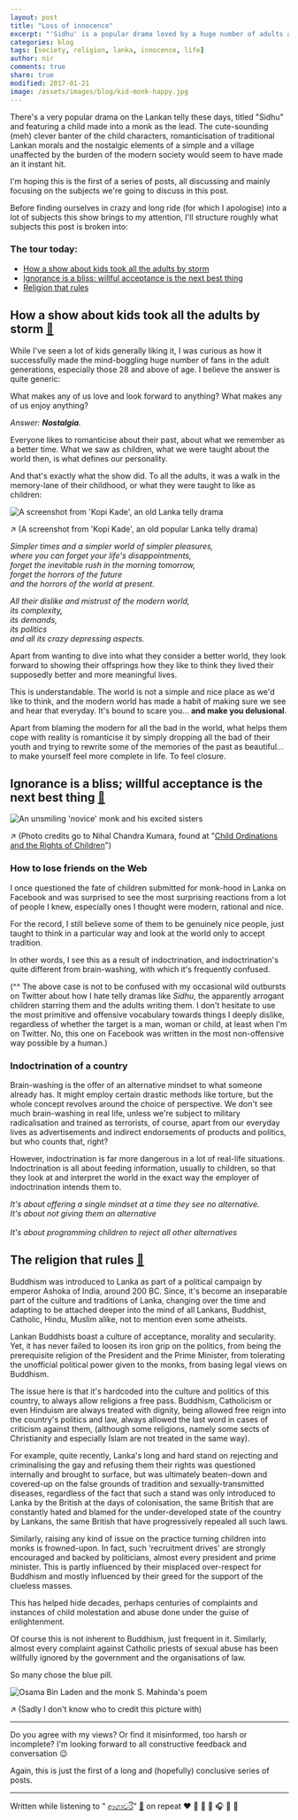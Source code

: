 ```yaml
---
layout: post
title: "Loss of innocence"
excerpt: "'Sidhu' is a popular drama loved by a huge number of adults and children alike, but it provoked a search for reality that took me through a number of issues"
categories: blog
tags: [society, religion, lanka, innocence, life]
author: nir
comments: true
share: true
modified: 2017-01-21
image: /assets/images/blog/kid-monk-happy.jpg
---
```


There's a very popular drama on the Lankan telly these days, titled "Sidhu" and featuring a child made into a monk as the lead. The cute-sounding (meh) clever banter of the child characters, romanticisation of traditional Lankan morals and the nostalgic elements of a simple and a village unaffected by the burden of the modern society would seem to have made an it instant hit.

I'm hoping this is the first of a series of posts, all discussing and mainly focusing on the subjects we're going to discuss in this post.

Before finding ourselves in crazy and long ride (for which I apologise) into a lot of subjects this show brings to my attention, I'll structure roughly what subjects this post is broken into:

### The tour today:

- [How a show about kids took all the adults by storm](#nostalgia)
- [Ignorance is a bliss; willful acceptance is the next best thing](#ignorance)
- [Religion that rules](#rule)

<i id='nostalgia' name='nostalgia'></i> 

## How a show about kids took all the adults by storm [:link:](#nostalgia)

While I've seen a lot of kids generally liking it, I was curious as how it successfully made the mind-boggling huge number of fans in the adult generations, especially those 28 and above of age. I believe the answer is quite generic:

What makes any of us love and look forward to anything? What makes any of us enjoy anything?

_Answer: **Nostalgia**._

Everyone likes to romanticise about their past, about what we remember as a better time. What we saw as children, what we were taught about the world then, is what defines our personality.

And that's exactly what the show did. To all the adults, it was a walk in the memory-lane of their childhood, or what they were taught to like as children: 

![A screenshot from 'Kopi Kade', an old Lanka telly drama](/assets/images/blog/tv-kopi-kade.jpg)

:arrow_upper_right: (A screenshot from 'Kopi Kade', an old popular Lanka telly drama)

_Simpler times and a simpler world of simpler pleasures, 
<br>where you can forget your life's disappointments, 
<br>forget the inevitable rush in the morning tomorrow, 
<br>forget the horrors of the future 
<br>and the horrors of the world at present._

_All their dislike and mistrust of the modern world, 
<br>its complexity, 
<br>its demands, 
<br>its politics 
<br>and all its crazy depressing aspects._

Apart from wanting to dive into what they consider a better world, they look forward to showing their offsprings how they like to think they lived their supposedly better and more meaningful lives.

This is understandable. The world is not a simple and nice place as we'd like to think, and the modern world has made a habit of making sure we see and hear that everyday. It's bound to scare you... **and make you delusional**.

Apart from blaming the modern for all the bad in the world, what helps them cope with reality is romanticise it by simply dropping all the bad of their youth and trying to rewrite some of the memories of the past as beautiful... to make yourself feel more complete in life. To feel closure.

<a name="ignorance" id="ignoarnce"></a>

## Ignorance is a bliss; willful acceptance is the next best thing [:link:](#ignorance)

![An unsmiling 'novice' monk and his excited sisters](/assets/images/blog/kid-monk-nervous.jpg)

:arrow_upper_right: (Photo credits go to Nihal Chandra Kumara, found at "[Child Ordinations and the Rights of Children](http://www.infolanka.com/org/srilanka/cult/13.htm)")

### How to lose friends on the Web

I once questioned the fate of children submitted for monk-hood in Lanka on Facebook and was surprised to see the most surprising reactions from a lot of people I knew, especially ones I thought were modern, rational and nice.

For the record, I still believe some of them to be genuinely nice people, just taught to think in a particular way and look at the world only to accept tradition.

In other words, I see this as a result of indoctrination, and indoctrination's quite different from brain-washing, with which it's frequently confused.

(^^ The above case is not to be confused with my occasional wild outbursts on Twitter about how I hate telly dramas like _Sidhu_, the apparently arrogant children starring them and the adults writing them. I don't hesitate to use the most primitive and offensive vocabulary towards things I deeply dislike, regardless of whether the target is a man, woman or child, at least when I'm on Twitter. No, this one on Facebook was written in the most non-offensive way possible by a human.)

### Indoctrination of a country

Brain-washing is the offer of an alternative mindset to what someone already has. It might employ certain drastic methods like torture, but the whole concept revolves around the choice of perspective. We don't see much brain-washing in real life, unless we're subject to military radicalisation and trained as terrorists, of course, apart from our everyday lives as advertisements and indirect endorsements of products and politics, but who counts that, right?

However, indoctrination is far more dangerous in a lot of real-life situations. Indoctrination is all about feeding information, usually to children, so that they look at and interpret the world in the exact way the employer of indoctrination intends them to. 

_It's about offering a single mindset at a time they see no alternative. 
<br>It's about not giving them an alternative
<br>
<br>It's about programming children to reject all other alternatives_

<i id="rule" name="rule"></i>

## The religion that rules [:link:](#rule)

Buddhism was introduced to Lanka as part of a political campaign by emperor Ashoka of India, around 200 BC. Since, it's become an inseparable part of the culture and traditions of Lanka, changing over the time and adapting to be attached deeper into the mind of all Lankans, Buddhist, Catholic, Hindu, Muslim alike, not to mention even some atheists.

Lankan Buddhists boast a culture of acceptance, morality and secularity. Yet, it has never failed to loosen its iron grip on the politics, from being the prerequisite religion of the President and the Prime Minister, from tolerating the unofficial political power given to the monks, from basing legal views on Buddhism.

The issue here is that it's hardcoded into the culture and politics of this country, to always allow religions a free pass. Buddhism, Catholicism or even Hinduism are always treated with dignity, being allowed free reign into the country's politics and law, always allowed the last word in cases of criticism against them, (although some religions, namely some sects of Christianity and especially Islam are not treated in the same way).

For example, quite recently, Lanka's long and hard stand on rejecting and criminalising the gay and refusing them their rights was questioned internally and brought to surface, but was ultimately beaten-down and covered-up on the false grounds of tradition and sexually-transmitted diseases, regardless of the fact that such a stand was only introduced to Lanka by the British at the days of colonisation, the same British that are constantly hated and blamed for the under-developed state of the country by Lankans, the same British that have progressively repealed all such laws.

Similarly, raising any kind of issue on the practice turning children into monks is frowned-upon. In fact, such 'recruitment drives' are strongly encouraged and backed by politicians, almost every president and prime minister. This is partly influenced by their misplaced over-respect for Buddhism and mostly influenced by their greed for the support of the clueless masses.

This has helped hide decades, perhaps centuries of complaints and instances of child molestation and abuse done under the guise of enlightenment.

Of course this is not inherent to Buddhism, just frequent in it. Similarly, almost every complaint against Catholic priests of sexual abuse has been willfully ignored by the government and the organisations of law.

So many chose the blue pill.

![Osama Bin Laden and the monk S. Mahinda's poem](/assets/images/blog/bin-laden-s-mahinda.jpg)

:arrow_upper_right: (Sadly I don't know who to credit this picture with)

---

Do you agree with my views? Or find it misinformed, too harsh or incomplete? I'm looking forward to all constructive feedback and conversation :wink:

Again, this is just the first of a long and (hopefully) conclusive series of posts.

--- 

Written while listening to "
[ආශාවරී](https://www.youtube.com/watch?v=7NcIoemaEJI)" 
[:link:](https://www.youtube.com/watch?v=7NcIoemaEJI) 
on repeat :heart: :blue_heart: :green_heart: :purple_heart: :headphones: :musical_note: :musical_score: